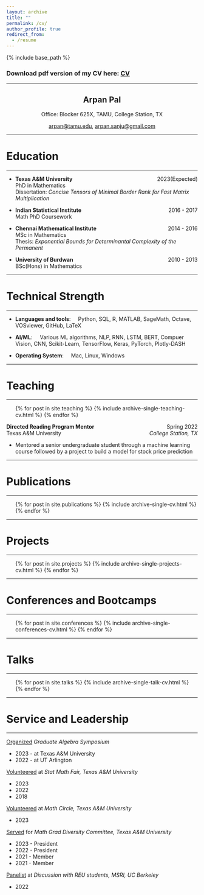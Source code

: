 ```yaml
---
layout: archive
title: ""
permalink: /cv/
author_profile: true
redirect_from:
  - /resume
---
```


{% include base_path %}

### Download pdf version of my CV here: [CV](../files/CV.pdf) 

---

<h2 style="text-align: center;">Arpan Pal</h2>
<center> Office: Blocker 625X, TAMU, College Station, TX</center>
<p style="text-align: center;">
<a  href="mailto:arpan@tamu.edu"> arpan@tamu.edu</a>,
<a  href="mailto:arpan.sanju@gmail.com"> arpan.sanju@gmail.com</a></p>

--- 

Education
===

---


* **Texas A&M University** <span style="float:right;">2023(Expected)</span>\
PhD in Mathematics\
Dissertation: _Concise Tensors of Minimal Border Rank for Fast Matrix Multiplication_



* **Indian Statistical Institute** <span style="float:right">2016 - 2017</span>\
Math PhD Coursework

* **Chennai Mathematical Institute** <span style="float:right">2014 - 2016</span>\
MSc in Mathematics\
Thesis: _Exponential Bounds for Determinantal Complexity of the Permanent_

* **University of Burdwan**<span style="float:right">2010 - 2013</span>\
BSc(Hons) in Mathematics


---

Technical Strength
===

---

* **Languages and tools**: &nbsp;&nbsp;&nbsp; Python, SQL, R, MATLAB, SageMath, Octave, VOSviewer, GitHub, LaTeX

* **AI/ML**: &nbsp;&nbsp;&nbsp; Various ML algorithms, NLP, RNN, LSTM, BERT, Compuer Vision, CNN,
Scikit-Learn, TensorFlow, Keras, PyTorch, Plotly-DASH

* **Operating System**: &nbsp;&nbsp;&nbsp; Mac, Linux, Windows

---

Teaching
===

---

 <ul>{% for post in site.teaching %}
    {% include archive-single-teaching-cv.html %}
  {% endfor %}</ul>

**Directed Reading Program Mentor**<span style="float:right">Spring 2022</span>\
Texas A&M University<span style="float:right"><i>College Station, TX</i></span>

* Mentored a senior undergraduate student through a machine learning course followed by a project to build a model for stock price prediction


---

Publications
===

---

  <ul>{% for post in site.publications %}
    {% include archive-single-cv.html %}
  {% endfor %}</ul>
  

---

Projects
===

---

<ul>{% for post in site.projects %}
    {% include archive-single-projects-cv.html %}
  {% endfor %}</ul>

---

Conferences and Bootcamps
===

---

<ul>{% for post in site.conferences %}
    {% include archive-single-conferences-cv.html %}
  {% endfor %}</ul>

---

Talks
======

---

  <ul>{% for post in site.talks %}
    {% include archive-single-talk-cv.html %}
  {% endfor %}</ul>
  
---

Service and Leadership
======

---

<u>Organized</u> <i> Graduate Algebra Symposium</i>

* 2023 - at Texas A&M University
* 2022 - at UT Arlington

<u>Volunteered</u> at <i> Stat Math Fair, Texas A&M University </i>

* 2023
* 2022
* 2018

<u>Volunteered</u> at <i> Math Circle, Texas A&M University </i>

* 2023

<u>Served</u> for <i>Math Grad Diversity Committee, Texas A&M University</i>

* 2023 - President
* 2022 - President
* 2021 - Member
* 2021 - Member

<u>Panelist</u> at <i>Discussion with REU students, MSRI, UC Berkeley</i>

* 2022


